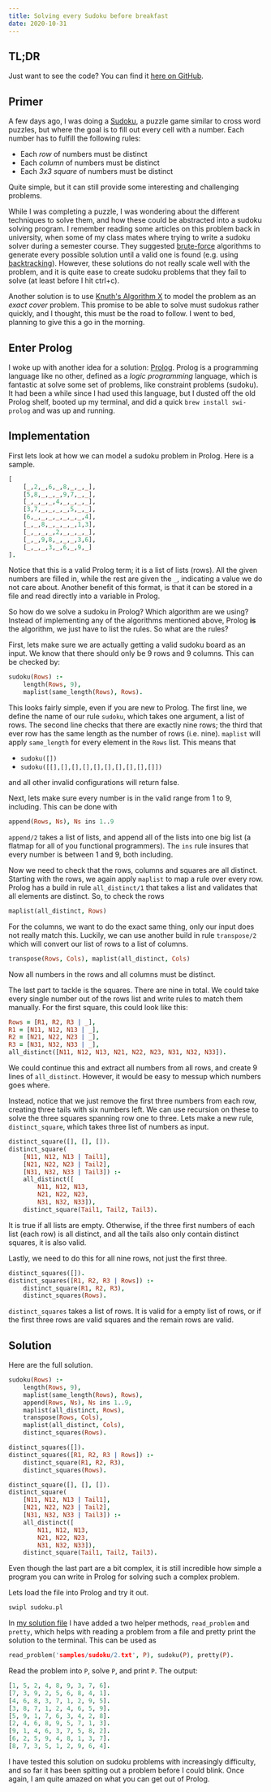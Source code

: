```yaml
---
title: Solving every Sudoku before breakfast
date: 2020-10-31
---
```


## TL;DR

Just want to see the code? You can find it [here on GitHub](https://github.com/OliverFlecke/algorithms-prolog/blob/master/src/sudoku.pl).

## Primer

A few days ago, I was doing a [Sudoku](https://en.wikipedia.org/wiki/Sudoku), a puzzle game similar to cross word puzzles, but where the goal is to fill out every cell with a number.
Each number has to fulfill the following rules:

- Each *row* of numbers must be distinct
- Each *column* of numbers must be distinct
- Each *3x3 square* of numbers must be distinct

Quite simple, but it can still provide some interesting and challenging problems.

While I was completing a puzzle, I was wondering about the different techniques to solve them, and how these could be abstracted into a sudoku solving program.
I remember reading some articles on this problem back in university, when some of my class mates where trying to write a sudoku solver during a semester course.
They suggested [brute-force](https://en.wikipedia.org/wiki/Brute-force_search) algorithms to generate every possible solution until a valid one is found (e.g. using [backtracking](https://en.wikipedia.org/wiki/Backtracking)).
However, these solutions do not really scale well with the problem, and it is quite ease to create sudoku problems that they fail to solve (at least before I hit ctrl+c).

Another solution is to use [Knuth's Algorithm X](https://en.wikipedia.org/wiki/Knuth%27s_Algorithm_X) to model the problem as an *exact cover* problem.
This promise to be able to solve must sudokus rather quickly, and I thought, this must be the road to follow.
I went to bed, planning to give this a go in the morning.

## Enter Prolog

I woke up with another idea for a solution: [Prolog](https://en.wikipedia.org/wiki/Prolog).
Prolog is a programming language like no other, defined as a *logic programming* language, which is fantastic at solve some set of problems, like constraint problems (sudoku).
It had been a while since I had used this language, but I dusted off the old Prolog shelf, booted up my terminal, and did a quick `brew install swi-prolog` and was up and running.

## Implementation

First lets look at how we can model a sudoku problem in Prolog.
Here is a sample.

```prolog
[
	[_,2,_,6,_,8,_,_,_],
	[5,8,_,_,_,9,7,_,_],
	[_,_,_,_,4,_,_,_,_],
	[3,7,_,_,_,_,5,_,_],
	[6,_,_,_,_,_,_,_,4],
	[_,_,8,_,_,_,_,1,3],
	[_,_,_,_,2,_,_,_,_],
	[_,_,9,8,_,_,_,3,6],
	[_,_,_,3,_,6,_,9,_]
].
```

Notice that this is a valid Prolog term; it is a list of lists (rows).
All the given numbers are filled in, while the rest are given the `_`, indicating a value we do not care about.
Another benefit of this format, is that it can be stored in a file and read directly into a variable in Prolog.

So how do we solve a sudoku in Prolog?
Which algorithm are we using?
Instead of implementing any of the algorithms mentioned above, Prolog **is** the algorithm, we just have to list the rules.
So what are the rules?

First, lets make sure we are actually getting a valid sudoku board as an input.
We know that there should only be 9 rows and 9 columns.
This can be checked by:

```prolog
sudoku(Rows) :-
	length(Rows, 9),
	maplist(same_length(Rows), Rows).
```

This looks fairly simple, even if you are new to Prolog.
The first line, we define the name of our rule `sudoku`, which takes one argument, a list of rows.
The second line checks that there are exactly nine rows; the third that ever row has the same length as the number of rows (i.e. nine).
`maplist` will apply `same_length` for every element in the `Rows` list.
This means that

- `sudoku([])`
- `sudoku([[],[],[],[],[],[],[],[],[],[]])`

and all other invalid configurations will return false.

Next, lets make sure every number is in the valid range from 1 to 9, including.
This can be done with

```prolog
append(Rows, Ns), Ns ins 1..9
```

`append/2` takes a list of lists, and append all of the lists into one big list (a flatmap for all of you functional programmers).
The `ins` rule insures that every number is between 1 and 9, both including.

Now we need to check that the rows, columns and squares are all distinct.
Starting with the rows, we again apply `maplist` to map a rule over every row.
Prolog has a build in rule `all_distinct/1` that takes a list and validates that all elements are distinct.
So, to check the rows

```prolog
maplist(all_distinct, Rows)
```

For the columns, we want to do the exact same thing, only our input does not really match this.
Luckily, we can use another build in rule `transpose/2` which will convert our list of rows to a list of columns.

```prolog
transpose(Rows, Cols), maplist(all_distinct, Cols)
```

Now all numbers in the rows and all columns must be distinct.

The last part to tackle is the squares.
There are nine in total.
We could take every single number out of the rows list and write rules to match them manually.
For the first square, this could look like this:

```prolog
Rows = [R1, R2, R3 | _],
R1 = [N11, N12, N13 | _],
R2 = [N21, N22, N23 | _],
R3 = [N31, N32, N33 | _],
all_distinct([N11, N12, N13, N21, N22, N23, N31, N32, N33]).
```

We could continue this and extract all numbers from all rows, and create 9 lines of `all_distinct`.
However, it would be easy to messup which numbers goes where.

Instead, notice that we just remove the first three numbers from each row, creating three tails with six numbers left.
We can use recursion on these to solve the three squares spanning row one to three.
Lets make a new rule, `distinct_square`, which takes three list of numbers as input.

```prolog
distinct_square([], [], []).
distinct_square(
	[N11, N12, N13 | Tail1],
	[N21, N22, N23 | Tail2],
	[N31, N32, N33 | Tail3]) :-
	all_distinct([
		N11, N12, N13,
		N21, N22, N23,
		N31, N32, N33]),
	distinct_square(Tail1, Tail2, Tail3).
```

It is true if all lists are empty.
Otherwise, if the three first numbers of each list (each row) is all distinct, and all the tails also only contain distinct squares, it is also valid.

Lastly, we need to do this for all nine rows, not just the first three.

```prolog
distinct_squares([]).
distinct_squares([R1, R2, R3 | Rows]) :-
	distinct_square(R1, R2, R3),
	distinct_squares(Rows).
```

`distinct_squares` takes a list of rows.
It is valid for a empty list of rows, or if the first three rows are valid squares and the remain rows are valid.

## Solution

Here are the full solution.

```prolog
sudoku(Rows) :-
	length(Rows, 9),
	maplist(same_length(Rows), Rows),
	append(Rows, Ns), Ns ins 1..9,
	maplist(all_distinct, Rows),
	transpose(Rows, Cols),
	maplist(all_distinct, Cols),
	distinct_squares(Rows).

distinct_squares([]).
distinct_squares([R1, R2, R3 | Rows]) :-
	distinct_square(R1, R2, R3),
	distinct_squares(Rows).

distinct_square([], [], []).
distinct_square(
	[N11, N12, N13 | Tail1],
	[N21, N22, N23 | Tail2],
	[N31, N32, N33 | Tail3]) :-
	all_distinct([
		N11, N12, N13,
		N21, N22, N23,
		N31, N32, N33]),
	distinct_square(Tail1, Tail2, Tail3).
```

Even though the last part are a bit complex, it is still incredible how simple a program you can write in Prolog for solving such a complex problem.

Lets load the file into Prolog and try it out.

```sh
swipl sudoku.pl
```

In [my solution file](https://github.com/OliverFlecke/algorithms-prolog/blob/master/src/sudoku.pl) I have added a two helper methods, `read_problem` and `pretty`, which helps with reading a problem from a file and pretty print the solution to the terminal.
This can be used as

```prolog
read_problem('samples/sudoku/2.txt', P), sudoku(P), pretty(P).
```

Read the problem into `P`, solve `P`, and print `P`.
The output:

```prolog
[1, 5, 2, 4, 8, 9, 3, 7, 6].
[7, 3, 9, 2, 5, 6, 8, 4, 1].
[4, 6, 8, 3, 7, 1, 2, 9, 5].
[3, 8, 7, 1, 2, 4, 6, 5, 9].
[5, 9, 1, 7, 6, 3, 4, 2, 8].
[2, 4, 6, 8, 9, 5, 7, 1, 3].
[9, 1, 4, 6, 3, 7, 5, 8, 2].
[6, 2, 5, 9, 4, 8, 1, 3, 7].
[8, 7, 3, 5, 1, 2, 9, 6, 4].
```

I have tested this solution on sudoku problems with increasingly difficulty, and so far it has been spitting out a problem before I could blink.
Once again, I am quite amazed on what you can get out of Prolog.

